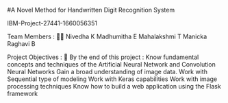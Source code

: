 #A Novel Method for Handwritten Digit Recognition System 

IBM-Project-27441-1660056351

Team Members : 👨‍💻
Nivedha K
Madhumitha E
Mahalakshmi T
Manicka Raghavi B


Project Objectives : 💫
By the end of this project :
Know fundamental concepts and techniques of the Artificial Neural Network and Convolution Neural Networks
Gain a broad understanding of image data.
Work with Sequential type of modeling
Work with Keras capabilities
Work with image processing techniques
Know how to build a web application using the Flask framework
